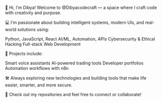 👋 Hi, I'm Dibya!
Welcome to @Dibyacodecraft — a space where I craft code with creativity and purpose.

💻 I'm passionate about building intelligent systems, modern UIs, and real-world solutions using:

Python, JavaScript, React
AI/ML, Automation, APIs
Cybersecurity & Ethical Hacking
Full-stack Web Development

🚀 Projects include:

Smart voice assistants
AI-powered trading tools
Developer portfolios
Automation workflows with n8n

🛠 Always exploring new technologies and building tools that make life easier, smarter, and more secure.

🔗 Check out my repositories and feel free to connect or collaborate!
